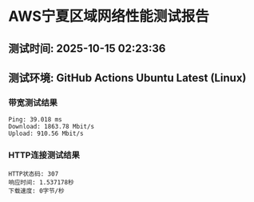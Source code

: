 # AWS宁夏区域网络性能测试报告
## 测试时间: 2025-10-15 02:23:36
## 测试环境: GitHub Actions Ubuntu Latest (Linux)

### 带宽测试结果
```
Ping: 39.018 ms
Download: 1863.78 Mbit/s
Upload: 910.56 Mbit/s
```

### HTTP连接测试结果
```
HTTP状态码: 307
响应时间: 1.537178秒
下载速度: 0字节/秒
```

